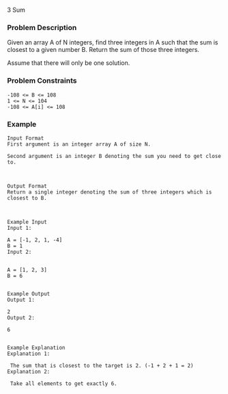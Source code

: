 3 Sum

### Problem Description

Given an array A of N integers, find three integers in A such that the sum is closest to a given number B. Return the sum of those three integers.

Assume that there will only be one solution.

### Problem Constraints

```
-108 <= B <= 108
1 <= N <= 104
-108 <= A[i] <= 108
```

### Example

```
Input Format
First argument is an integer array A of size N.

Second argument is an integer B denoting the sum you need to get close to.



Output Format
Return a single integer denoting the sum of three integers which is closest to B.



Example Input
Input 1:

A = [-1, 2, 1, -4]
B = 1
Input 2:


A = [1, 2, 3]
B = 6


Example Output
Output 1:

2
Output 2:

6


Example Explanation
Explanation 1:

 The sum that is closest to the target is 2. (-1 + 2 + 1 = 2)
Explanation 2:

 Take all elements to get exactly 6.



```
